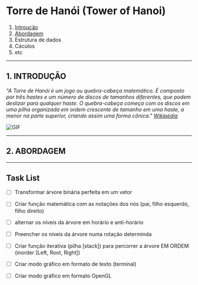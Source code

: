 # Torre de Hanói (Tower of Hanoi)

1. [Introução](#1-introduÇÃo)
2. [Abordagem](#2-abordagem)
3. Estrutura de dados
4. Cáculos
5. etc

---

## 1. INTRODUÇÃO

*"A Torre de Hanói é um jogo ou quebra-cabeça matemático. É composto por três hastes e um número de discos de tamanhos diferentes, que podem deslizar para qualquer haste. O quebra-cabeça começa com os discos em uma pilha organizada em ordem crescente de tamanho em uma haste, a menor na parte superior, criando assim uma forma cônica." [Wikipédia](https://en.wikipedia.org/wiki/Tower_of_Hanoi)*

![GIF](https://media.giphy.com/media/rutTKcoKSCSYM/giphy.gif)

---
## 2. ABORDAGEM

---

## Task List

- [ ]  Transformar árvore binária perfeita em um vetor
- [ ]  Criar função matemática com as notações dos nós \(pai, filho esquerdo, filho direito\)
- [ ]  alternar os níveis da árvore em horário e anti-horário
- [ ]  Preencher os níveis da árvore numa rotação determinda
- [ ]  Criar função iterativa \(pilha \[stack\]\) para percorrer a árvore EM ORDEM (inorder \[Left, Root, Right\])

- [ ]  Criar modo gráfico em formato de texto \(terminal\)
- [ ]  Criar modo gráfico em formato OpenGL